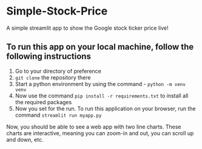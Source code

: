 # Simple-Stock-Price
A simple streamlit app to show the Google stock ticker price live!

## To run this app on your local machine, follow the following instructions

1. Go to your directory of preference 
2. `git clone` the repository there
3. Start a python environment by using the command - `python -m venv venv`
4. Now use the command `pip install -r requirements.txt` to install all the required packages
5. Now you set for the run. To run this application on your browser, run the command
    `streamlit run myapp.py`

Now, you should be able to see a web app with two line charts. These charts are interactive, meaning you can zoom-in and out, you can scroll up and down, etc. 
